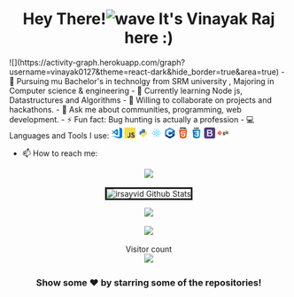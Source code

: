 <h1 align="center">Hey There!<img alt="wave" src="https://emojis.slackmojis.com/emojis/images/1588177020/8809/wave_hello.gif?1588177020" width="35"> It's Vinayak Raj here :) </h1>
![](https://activity-graph.herokuapp.com/graph?username=vinayak0127&theme=react-dark&hide_border=true&area=true)
<!-- **irsayvid/irsayvid** is a ✨ _special_ ✨ repository because its `README.md` (this file) appears on your GitHub profile. -->
- 🔭 Pursuing mu Bachelor's in technolgy from SRM university , Majoring in Computer science & engineering
- 🌱 Currently learning Node js, Datastructures and Algorithms
- 🤝 Willing to collaborate on projects and hackathons.
- 💬 Ask me about communities, programming, web development.
- ⚡ Fun fact: Bug hunting is actually a profession
- 💻 Languages and Tools I use:   <code><img height="20" src="https://raw.githubusercontent.com/github/explore/80688e429a7d4ef2fca1e82350fe8e3517d3494d/topics/visual-studio-code/visual-studio-code.png"></code>
<code><img height="20" src="https://raw.githubusercontent.com/github/explore/80688e429a7d4ef2fca1e82350fe8e3517d3494d/topics/javascript/javascript.png"></code>
<code><img height="20" src="https://raw.githubusercontent.com/github/explore/80688e429a7d4ef2fca1e82350fe8e3517d3494d/topics/python/python.png"></code>
<code><img height="20" src="https://raw.githubusercontent.com/github/explore/80688e429a7d4ef2fca1e82350fe8e3517d3494d/topics/react/react.png"></code>
<code><img height="20" src="https://raw.githubusercontent.com/github/explore/80688e429a7d4ef2fca1e82350fe8e3517d3494d/topics/cpp/cpp.png"></code>
<code><img height = "20" src = "https://raw.githubusercontent.com/github/explore/80688e429a7d4ef2fca1e82350fe8e3517d3494d/topics/html/html.png"></code>
<code><img height = "20" src = "https://raw.githubusercontent.com/github/explore/80688e429a7d4ef2fca1e82350fe8e3517d3494d/topics/css/css.png"></code>
<code><img height = "20" src = "https://raw.githubusercontent.com/github/explore/80688e429a7d4ef2fca1e82350fe8e3517d3494d/topics/bootstrap/bootstrap.png"></code>
<code><img height="20" src="https://raw.githubusercontent.com/github/explore/80688e429a7d4ef2fca1e82350fe8e3517d3494d/topics/git/git.png"></code>

<!-- <code><img height="20" src="https://raw.githubusercontent.com/github/explore/80688e429a7d4ef2fca1e82350fe8e3517d3494d/topics/firebase/firebase.png"></code> -->

<!-- <code><img height="20" src="https://raw.githubusercontent.com/github/explore/80688e429a7d4ef2fca1e82350fe8e3517d3494d/topics/terminal/terminal.png"></code> -->
<!-- <code><img height="20" src="https://www.mongodb.com/assets/images/global/favicon.ico"></code> -->
- 📫 How to reach me:
<div align = "center">
  
  [<img src="https://img.shields.io/badge/linkedin-%230077b5.svg?&style=for-the-badge&logo=linkedin&logoColor=white" />](https://www.linkedin.com/in/vinayak-raj-9564451a9/)
</div>
<p align='center'><img width="450px" style="border-style:solid" src="https://github-readme-streak-stats.herokuapp.com/?user=irsayvid&theme=radical" alt="irsayvid Github Stats" />
</p>
<p align='center'>
  <img width="450px" src="https://github-readme-stats.vercel.app/api?username=irsayvid&count_private=true&theme=radical"/>
</p>
<p align='center'>
<img src = "https://github-readme-stats.vercel.app/api/top-langs/?username=irsayvid&theme=radical&hide=jupyter%20notebook&layout=compact&langs_count=8"></p>
<p align="center">
  Visitor count<br>
  <img src="https://profile-counter.glitch.me/vinayak0127/count.svg" />
</p>
<div align="center">
  
  ### Show some ❤️ by starring some of the repositories!
</div>
<!-- <img align="left" alt="irsayvid Github Stats" src="https://github-readme-stats.vercel.app/api?username=irsayvid&show_icons=true&hide_border=true" /> -->
